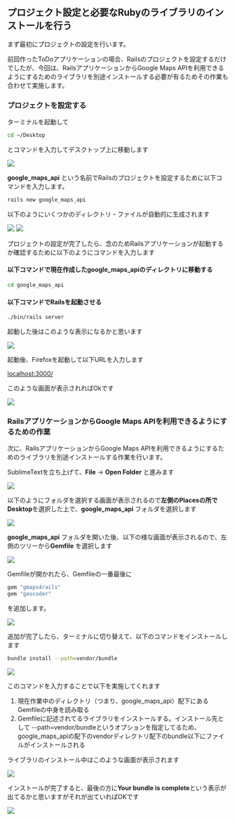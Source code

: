 ## プロジェクト設定と必要なRubyのライブラリのインストールを行う

まず最初にプロジェクトの設定を行います。

前回作ったToDoアプリケーションの場合、Railsのプロジェクトを設定するだけでしたが、今回は、RailsアプリケーションからGoogle Maps APIを利用できるようにするためのライブラリを別途インストールする必要が有るためその作業も合わせて実施します。

### プロジェクトを設定する

ターミナルを起動して

```sh
cd ~/Desktop
```

とコマンドを入力してデスクトップ上に移動します

![](../image/shot-2014-08-04-7.11.44.png)

**google_maps_api** という名前でRailsのプロジェクトを設定するために以下コマンドを入力します。

```sh
rails new google_maps_api
```

以下のようにいくつかのディレクトリ・ファイルが自動的に生成されます

![](../image/shot-2014-08-04-7.12.30.png)
![](../image/shot-2014-08-04-7.12.50.png)

プロジェクトの設定が完了したら、念のためRailsアプリケーションが起動するか確認するために以下のようにコマンドを入力します

#### 以下コマンドで現在作成したgoogle_maps_apiのディレクトリに移動する

```sh
cd google_maps_api
```

#### 以下コマンドでRailsを起動させる

```sh
./bin/rails server
```

起動した後はこのような表示になるかと思います

![](../image/shot-2014-08-04-7.13.46.png)

起動後、Firefoxを起動して以下URLを入力します

[localhost:3000/](localhost:3000/)

このような画面が表示されればOkです

![](../image/shot-2014-08-04-7.14.13.png)

### RailsアプリケーションからGoogle Maps APIを利用できるようにするための作業

次に、RailsアプリケーションからGoogle Maps APIを利用できるようにするためのライブラリを別途インストールする作業を行います。

SublimeTextを立ち上げて、**File** → **Open Folder** と進みます


![](../image/shot-2014-08-04-7.14.36.png)


以下のようにフォルダを選択する画面が表示されるので**左側のPlacesの所でDesktop**を選択した上で、**google_maps_api** フォルダを選択します


![](../image/shot-2014-08-04-7_14_55.png)


**google_maps_api** フォルダを開いた後、以下の様な画面が表示されるので、左側のツリーから**Gemfile** を選択します

![](../image/shot-2014-08-04-7.15.18.png)

Gemfileが開かれたら、Gemfileの一番最後に

```ruby
gem "gmaps4rails"
gem "geocoder"
```
を追加します。

![](../image/shot-2014-08-04-7_16_15.png)


追加が完了したら、ターミナルに切り替えて、以下のコマンドをインストールします

```sh
bundle install --path=vendor/bundle
```
![](../image/shot-2014-08-04-7.17.00.png)

このコマンドを入力することで以下を実施してくれます

1. 現在作業中のディレクトリ（つまり、google_maps_api）配下にあるGemfileの中身を読み取る
2. Gemfileに記述されてるライブラリをインストールする。インストール先として --path=vendor/bundleというオプションを指定してるため、google_maps_apiの配下のvendorディレクトリ配下のbundle以下にファイルがインストールされる

ライブラリのインストール中はこのような画面が表示されます

![](../image/shot-2014-08-04-7.17.13.png)

インストールが完了すると、最後の方に**Your bundle is complete**という表示が出てるかと思いますがそれが出ていればOKです

![](../image/shot-2014-08-04-7_19_31.png)

